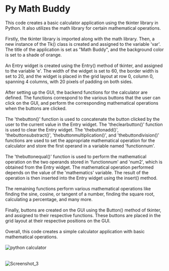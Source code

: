 # Py Math Buddy

This code creates a basic calculator application using the tkinter library in Python. It also utilizes the math library for certain mathematical operations.
<br>
<br>
Firstly, the tkinter library is imported along with the math library. Then, a new instance of the Tk() class is created and assigned to the variable 'var'. The title of the application is set as "Math Buddy", and the background color is set to a shade of orange.
<br><br>
An Entry widget is created using the Entry() method of tkinter, and assigned to the variable 'e'. The width of the widget is set to 60, the border width is set to 20, and the widget is placed in the grid layout at row 0, column 0, spanning 4 columns, with 20 pixels of padding on both sides.
<br><br>
After setting up the GUI, the backend functions for the calculator are defined. The functions correspond to the various buttons that the user can click on the GUI, and perform the corresponding mathematical operations when the buttons are clicked.
<br><br>
The 'thebutton()' function is used to concatenate the button clicked by the user to the current value in the Entry widget. The 'theclearbutton()' function is used to clear the Entry widget. The 'thebuttonadd()', 'thebuttonsubstract()', 'thebuttonmultiplication()', and 'thebuttondivision()' functions are used to set the appropriate mathematical operation for the calculator and store the first operand in a variable named 'functionnum'.
<br><br>
The 'thebuttonequal()' function is used to perform the mathematical operation on the two operands stored in 'functionnum' and 'num2', which is obtained from the Entry widget. The mathematical operation performed depends on the value of the 'mathematics' variable. The result of the operation is then inserted into the Entry widget using the insert() method.
<br><br>
The remaining functions perform various mathematical operations like finding the sine, cosine, or tangent of a number, finding the square root, calculating a percentage, and many more.
<br><br>
Finally, buttons are created on the GUI using the Button() method of tkinter, and assigned to their respective functions. These buttons are placed in the grid layout at their respective positions on the GUI.
<br><br>
Overall, this code creates a simple calculator application with basic mathematical operations.
<br><br>
![python calculator](https://user-images.githubusercontent.com/61019243/227697994-79b8d8be-a41b-44db-81d8-23261d3f6b2c.png)
<br>
<br>
<br>![Screenshot_3](https://user-images.githubusercontent.com/61019243/227698018-b9d6134a-dbcf-4cd4-95c9-5c9fde381e65.png)


